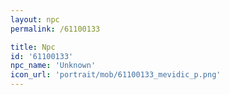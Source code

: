 ```yaml
---
layout: npc
permalink: /61100133

title: Npc
id: '61100133'
npc_name: 'Unknown'
icon_url: 'portrait/mob/61100133_mevidic_p.png'
---
```

